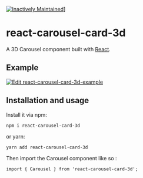 [![Inactively Maintained](https://img.shields.io/badge/Maintenance%20Level-Inactively%20Maintained-yellowgreen.svg)](https://gist.github.com/cheerfulstoic/d107229326a01ff0f333a1d3476e068d)]

# react-carousel-card-3d

A 3D Carousel component built with [React](https://reactjs.org/).

## Example

[![Edit react-carousel-card-3d-example](https://codesandbox.io/static/img/play-codesandbox.svg)](https://codesandbox.io/s/github/Zinan-Zhang/react-carousel-card-3d-example)

## Installation and usage

Install it via npm:

```
npm i react-carousel-card-3d
```

or yarn:

```
yarn add react-carousel-card-3d
```

Then import the Carousel component like so :

```
import { Carousel } from 'react-carousel-card-3d';
```
